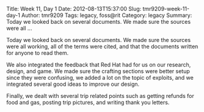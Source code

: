 Title: Week 11, Day 1
Date: 2012-08-13T15:37:00
Slug: tmr9209-week-11-day-1
Author: tmr9209
Tags: legacy, foss@rit
Category: legacy
Summary: Today we looked back on several documents. We made sure the sources were all ... 

Today we looked back on several documents. We made sure the sources were all
working, all of the terms were cited, and that the documents written for
anyone to read them.

We also integrated the feedback that Red Hat had for us on our research,
design, and game. We made sure the crafting sections were better setup since
they were confusing, we added a lot on the topic of exploits, and we
integrated several good ideas to improve our design.

Finally, we dealt with several trip related points such as getting refunds for
food and gas, posting trip pictures, and writing thank you letters.

